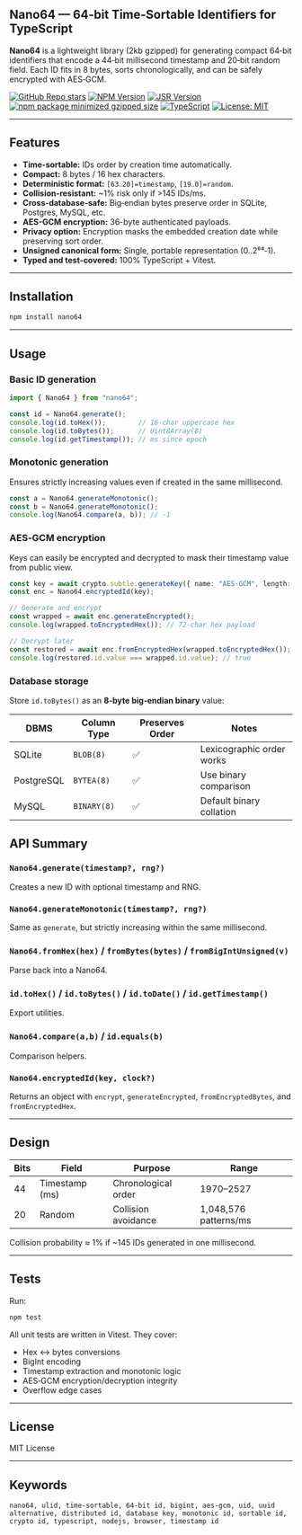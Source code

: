 ## Nano64 — 64‑bit Time‑Sortable Identifiers for TypeScript

**Nano64** is a lightweight library (2kb gzipped) for generating compact 64‑bit identifiers that encode a 44‑bit millisecond timestamp and 20‑bit random field. Each ID fits in 8 bytes, sorts chronologically, and can be safely encrypted with AES‑GCM.

[![GitHub Repo stars](https://img.shields.io/github/stars/only-cliches/nano64)](https://github.com/only-cliches/nano64)
[![NPM Version](https://img.shields.io/npm/v/nano64)](https://www.npmjs.com/package/nano64)
[![JSR Version](https://img.shields.io/jsr/v/%40onlycliches/nano64)](https://jsr.io/@onlycliches/nano64)
[![npm package minimized gzipped size](https://badgen.net/bundlephobia/minzip/nano64)](https://bundlephobia.com/package/nano64@latest)
[![TypeScript](https://img.shields.io/badge/TypeScript-5.0+-blue.svg)](https://www.typescriptlang.org/)
[![License: MIT](https://img.shields.io/badge/License-MIT-yellow.svg)](https://opensource.org/licenses/MIT)

---

## Features

* **Time‑sortable:** IDs order by creation time automatically.
* **Compact:** 8 bytes / 16 hex characters.
* **Deterministic format:** `[63‥20]=timestamp`, `[19‥0]=random`.
* **Collision‑resistant:** ~1% risk only if >145 IDs/ms.
* **Cross‑database‑safe:** Big‑endian bytes preserve order in SQLite, Postgres, MySQL, etc.
* **AES-GCM encryption:** 36-byte authenticated payloads.
* **Privacy option:** Encryption masks the embedded creation date while preserving sort order.
* **Unsigned canonical form:** Single, portable representation (0..2⁶⁴‑1).
* **Typed and test‑covered:** 100% TypeScript + Vitest.

---

## Installation

```bash
npm install nano64
```

---

## Usage

### Basic ID generation

```ts
import { Nano64 } from "nano64";

const id = Nano64.generate();
console.log(id.toHex());        // 16‑char uppercase hex
console.log(id.toBytes());      // Uint8Array(8)
console.log(id.getTimestamp()); // ms since epoch
```

### Monotonic generation

Ensures strictly increasing values even if created in the same millisecond.

```ts
const a = Nano64.generateMonotonic();
const b = Nano64.generateMonotonic();
console.log(Nano64.compare(a, b)); // -1
```

### AES‑GCM encryption

Keys can easily be encrypted and decrypted to mask their timestamp value from public view.

```ts
const key = await crypto.subtle.generateKey({ name: "AES-GCM", length: 256 }, true, ["encrypt", "decrypt"]);
const enc = Nano64.encryptedId(key);

// Generate and encrypt
const wrapped = await enc.generateEncrypted();
console.log(wrapped.toEncryptedHex()); // 72‑char hex payload

// Decrypt later
const restored = await enc.fromEncryptedHex(wrapped.toEncryptedHex());
console.log(restored.id.value === wrapped.id.value); // true
```

### Database storage

Store `id.toBytes()` as an **8‑byte big‑endian binary** value:

| DBMS       | Column Type | Preserves Order | Notes                     |
| ---------- | ----------- | --------------- | ------------------------- |
| SQLite     | `BLOB(8)`   | ✅               | Lexicographic order works |
| PostgreSQL | `BYTEA(8)`  | ✅               | Use binary comparison     |
| MySQL      | `BINARY(8)` | ✅               | Default binary collation  |

## API Summary

### `Nano64.generate(timestamp?, rng?)`

Creates a new ID with optional timestamp and RNG.

### `Nano64.generateMonotonic(timestamp?, rng?)`

Same as `generate`, but strictly increasing within the same millisecond.

### `Nano64.fromHex(hex)` / `fromBytes(bytes)` / `fromBigIntUnsigned(v)`

Parse back into a Nano64.

### `id.toHex()` / `id.toBytes()` / `id.toDate()` / `id.getTimestamp()`

Export utilities.

### `Nano64.compare(a,b)` / `id.equals(b)`

Comparison helpers.

### `Nano64.encryptedId(key, clock?)`

Returns an object with `encrypt`, `generateEncrypted`, `fromEncryptedBytes`, and `fromEncryptedHex`.

---

## Design

| Bits | Field          | Purpose             | Range                 |
| ---- | -------------- | ------------------- | --------------------- |
| 44   | Timestamp (ms) | Chronological order | 1970–2527             |
| 20   | Random         | Collision avoidance | 1,048,576 patterns/ms |

Collision probability ≈ 1% if ~145 IDs generated in one millisecond.

---

## Tests

Run:

```bash
npm test
```

All unit tests are written in Vitest. They cover:

* Hex ↔ bytes conversions
* BigInt encoding
* Timestamp extraction and monotonic logic
* AES‑GCM encryption/decryption integrity
* Overflow edge cases

---

## License

MIT License

---

## Keywords

```
nano64, ulid, time-sortable, 64-bit id, bigint, aes-gcm, uid, uuid alternative, distributed id, database key, monotonic id, sortable id, crypto id, typescript, nodejs, browser, timestamp id
```

